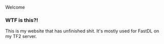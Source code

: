 Welcome

### WTF is this?!

This is my website that has unfinished shit. It's mostly used for FastDL on my TF2 server.
